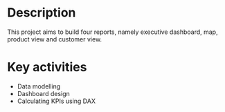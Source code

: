 # Description
This project aims to build four reports, namely executive dashboard, map, product view and customer view.

# Key activities
- Data modelling
- Dashboard design
- Calculating KPIs using DAX
